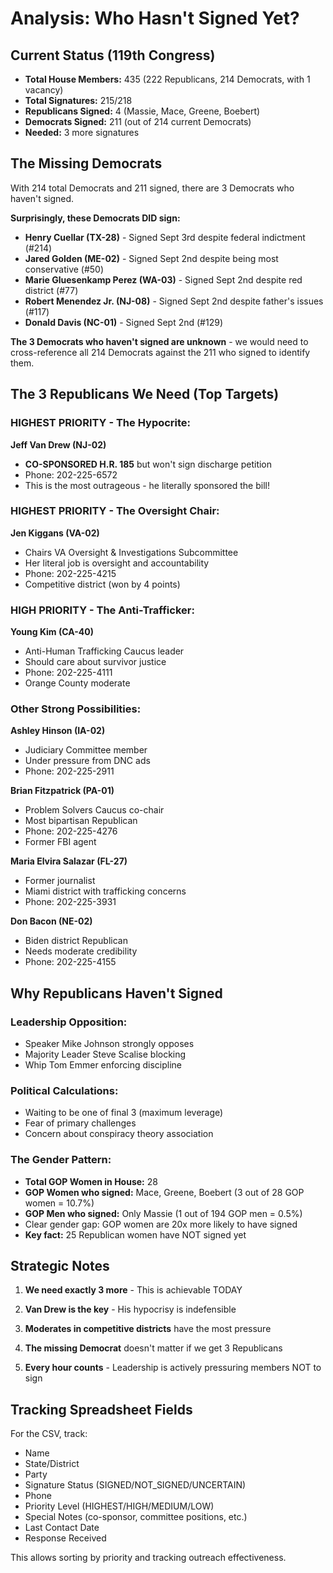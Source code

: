 # Analysis: Who Hasn't Signed Yet?

## Current Status (119th Congress)
- **Total House Members:** 435 (222 Republicans, 214 Democrats, with 1 vacancy)
- **Total Signatures:** 215/218
- **Republicans Signed:** 4 (Massie, Mace, Greene, Boebert)  
- **Democrats Signed:** 211 (out of 214 current Democrats)
- **Needed:** 3 more signatures

## The Missing Democrats

With 214 total Democrats and 211 signed, there are 3 Democrats who haven't signed.

**Surprisingly, these Democrats DID sign:**
- **Henry Cuellar (TX-28)** - Signed Sept 3rd despite federal indictment (#214)
- **Jared Golden (ME-02)** - Signed Sept 2nd despite being most conservative (#50)
- **Marie Gluesenkamp Perez (WA-03)** - Signed Sept 2nd despite red district (#77)
- **Robert Menendez Jr. (NJ-08)** - Signed Sept 2nd despite father's issues (#117)
- **Donald Davis (NC-01)** - Signed Sept 2nd (#129)

**The 3 Democrats who haven't signed are unknown** - we would need to cross-reference all 214 Democrats against the 211 who signed to identify them.

## The 3 Republicans We Need (Top Targets)

### HIGHEST PRIORITY - The Hypocrite:
**Jeff Van Drew (NJ-02)**
- **CO-SPONSORED H.R. 185** but won't sign discharge petition
- Phone: 202-225-6572
- This is the most outrageous - he literally sponsored the bill!

### HIGHEST PRIORITY - The Oversight Chair:
**Jen Kiggans (VA-02)**  
- Chairs VA Oversight & Investigations Subcommittee
- Her literal job is oversight and accountability
- Phone: 202-225-4215
- Competitive district (won by 4 points)

### HIGH PRIORITY - The Anti-Trafficker:
**Young Kim (CA-40)**
- Anti-Human Trafficking Caucus leader
- Should care about survivor justice
- Phone: 202-225-4111
- Orange County moderate

### Other Strong Possibilities:

**Ashley Hinson (IA-02)**
- Judiciary Committee member
- Under pressure from DNC ads
- Phone: 202-225-2911

**Brian Fitzpatrick (PA-01)**  
- Problem Solvers Caucus co-chair
- Most bipartisan Republican
- Phone: 202-225-4276
- Former FBI agent

**Maria Elvira Salazar (FL-27)**
- Former journalist
- Miami district with trafficking concerns
- Phone: 202-225-3931

**Don Bacon (NE-02)**
- Biden district Republican
- Needs moderate credibility
- Phone: 202-225-4155

## Why Republicans Haven't Signed

### Leadership Opposition:
- Speaker Mike Johnson strongly opposes
- Majority Leader Steve Scalise blocking
- Whip Tom Emmer enforcing discipline

### Political Calculations:
- Waiting to be one of final 3 (maximum leverage)
- Fear of primary challenges
- Concern about conspiracy theory association

### The Gender Pattern:
- **Total GOP Women in House:** 28
- **GOP Women who signed:** Mace, Greene, Boebert (3 out of 28 GOP women = 10.7%)
- **GOP Men who signed:** Only Massie (1 out of 194 GOP men = 0.5%)
- Clear gender gap: GOP women are 20x more likely to have signed
- **Key fact:** 25 Republican women have NOT signed yet

## Strategic Notes

1. **We need exactly 3 more** - This is achievable TODAY

2. **Van Drew is the key** - His hypocrisy is indefensible

3. **Moderates in competitive districts** have the most pressure

4. **The missing Democrat** doesn't matter if we get 3 Republicans

5. **Every hour counts** - Leadership is actively pressuring members NOT to sign

## Tracking Spreadsheet Fields

For the CSV, track:
- Name
- State/District  
- Party
- Signature Status (SIGNED/NOT_SIGNED/UNCERTAIN)
- Phone
- Priority Level (HIGHEST/HIGH/MEDIUM/LOW)
- Special Notes (co-sponsor, committee positions, etc.)
- Last Contact Date
- Response Received

This allows sorting by priority and tracking outreach effectiveness.